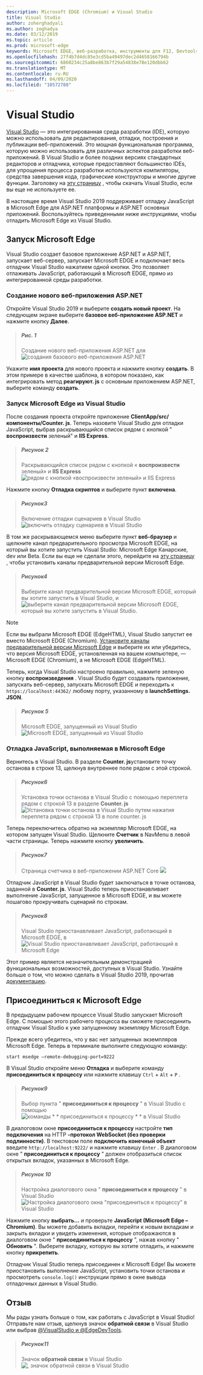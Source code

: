 ```yaml
---
description: Microsoft EDGE (Chromium) и Visual Studio
title: Visual Studio
author: zoherghadyali
ms.author: zoghadya
ms.date: 03/12/2019
ms.topic: article
ms.prod: microsoft-edge
keywords: Microsoft EDGE, веб-разработка, инструменты для F12, Devtools, VS, Visual Studio, отладчик
ms.openlocfilehash: 27f4b7d4dc85e3cd5ba49497dec2d4658166794b
ms.sourcegitcommit: 6860234c25a8be863b7f29a54838e78e120dbb62
ms.translationtype: MT
ms.contentlocale: ru-RU
ms.lasthandoff: 04/09/2020
ms.locfileid: "10572788"
---
```

# Visual Studio

[Visual Studio](https://visualstudio.microsoft.com/vs/) — это интегрированная среда разработки (IDE), которую можно использовать для редактирования, отладки, построения и публикации веб-приложений. Это мощная функциональная программа, которую можно использовать для различных аспектов разработки веб-приложений. В Visual Studio и более поздних версиях стандартных редакторов и отладчика, которые предоставляют большинство IDEs, для упрощения процесса разработки используются компиляторы, средства завершения кода, графические конструкторы и многие другие функции. Заголовку на [эту страницу](https://visualstudio.microsoft.com/downloads/) , чтобы скачать Visual Studio, если вы еще не используете ее.

В настоящее время Visual Studio 2019 поддерживает отладку JavaScript в Microsoft Edge для ASP\.NET платформы и ASP\.NET основных приложений. Воспользуйтесь приведенными ниже инструкциями, чтобы отладить Microsoft Edge из Visual Studio.

## Запуск Microsoft Edge
Visual Studio создает базовое приложение ASP\.NET и ASP\.NET, запускает веб-сервер, запускает Microsoft EDGE и подключает весь отладчик Visual Studio нажатием одной кнопки. Это позволяет отлаживать JavaScript, работающий в Microsoft EDGE, прямо из интегрированной среды разработки.

### Создание нового веб-приложения ASP.NET

Откройте Visual Studio 2019 и выберите **создать новый проект**. На следующем экране выберите **базовое веб-приложение ASP\.NET** и нажмите кнопку **Далее**.

> ##### Рис. 1  
> Создание нового веб-приложения ASP.NET для ![ создания базового веб-приложения ASP.NET](./media/create-new-project.png)  

Укажите **имя проекта** для нового проекта и нажмите кнопку **создать**. В этом примере в качестве шаблона, в котором показано, как интегрировать метод **реагируют. js** с основным приложением ASP.NET, выберите команду **создать**.

### Запуск Microsoft Edge из Visual Studio

После создания проекта откройте приложение **ClientApp/src/компоненты/Counter. js**. Теперь назовите Visual Studio для отладки JavaScript, выбрав раскрывающийся список рядом с кнопкой " **воспроизвести** зеленый" и **IIS Express**. 

> ##### Рисунок 2  
> Раскрывающийся список рядом с кнопкой « **воспроизвести** зеленый» и **IIS Express** 
> ![ рядом с кнопкой «воспроизвести зеленый» и IIS Express](./media/vs-dropdown.png)  

Нажмите кнопку **Отладка скриптов** и выберите пункт **включена**.

> ##### Рисунок3  
> Включение отладки сценариев в Visual Studio ![ включить отладку сценариев в Visual Studio](./media/enable-script-debugging.png)  

В том же раскрывающемся меню выберите пункт **веб-браузер** и щелкните канал предварительного просмотра Microsoft EDGE, на который вы хотите запустить Visual Studio: Microsoft Edge Канарские, dev или Beta. Если вы еще не сделали этого, перейдите на [эту страницу](https://www.microsoftedgeinsider.com/download) , чтобы установить каналы предварительной версии Microsoft Edge.

> ##### Рисунок4  
> Выберите канал предварительной версии Microsoft EDGE, который вы хотите запустить в Visual Studio, и ![ выберите канал предварительной версии Microsoft EDGE, который вы хотите запустить в Visual Studio.](./media/set-web-browser.png)  

> [!NOTE]
> Если вы выбрали Microsoft EDGE (EdgeHTML), Visual Studio запустит ее вместо Microsoft EDGE (Chromium). [Установите каналы предварительной версии Microsoft Edge](https://www.microsoftedgeinsider.com/download) и выберите их или убедитесь, что версия Microsoft EDGE, установленная на вашем компьютере, — Microsoft EDGE (Chromium), а не Microsoft EDGE (EdgeHTML).

Теперь, когда Visual Studio настроено правильно, нажмите зеленую кнопку **воспроизведения** . Visual Studio будет создавать приложение, запускать веб-сервер, запускать Microsoft EDGE и переходить к `https://localhost:44362/` любому порту, указанному в **launchSettings. JSON**.

> ##### Рисунок 5  
> Microsoft EDGE, запущенный из Visual Studio ![ Microsoft EDGE, запущенный из Visual Studio](./media/edge-launch.png)  

### Отладка JavaScript, выполняемая в Microsoft Edge

Вернитесь в Visual Studio. В разделе **Counter. js**установите точку останова в строке 13, щелкнув внутреннее поле рядом с этой строкой.

> ##### Рисунок6
> Установка точки останова в Visual Studio с помощью переплета рядом с строкой 13 в разделе **Counter. js** 
> ![ Установка точки останова в Visual Studio путем нажатия переплета рядом с строкой 13 в поле counter. js](./media/set-breakpoint.png)  

Теперь переключитесь обратно на экземпляр Microsoft EDGE, на котором запущен Visual Studio. Щелкните **Счетчик** в NavMenu в левой части страницы. Теперь нажмите кнопку **увеличить**.

> ##### Рисунок7
> Страница счетчика в веб-приложении ASP.NET Core ![](./media/edge-counter.png)  

Отладчик JavaScript в Visual Studio будет заключаться в точке останова, заданной в **Counter. js**. Visual Studio теперь приостанавливает выполнение JavaScript, запущенное в Microsoft EDGE, и вы можете пошагово прокручивать сценарий по строкам.

> ##### Рисунок8
> Visual Studio приостанавливает JavaScript, работающий в Microsoft EDGE, в ![ Visual Studio приостанавливает JavaScript, работающий в Microsoft Edge](./media/hit-breakpoint.png)  

Этот пример является незначительным демонстрацией функциональных возможностей, доступных в Visual Studio. Узнайте больше о том, что можно сделать в Visual Studio 2019, прочитав [документацию](https://docs.microsoft.com/visualstudio/windows/?view=vs-2019).

## Присоединиться к Microsoft Edge
В предыдущем рабочем процессе Visual Studio запускает Microsoft Edge. С помощью этого рабочего процесса вы сможете присоединить отладчик Visual Studio к уже запущенному экземпляру Microsoft Edge. 

Прежде всего убедитесь, что у вас нет запущенных экземпляров Microsoft Edge. Теперь в терминале выполните следующую команду:

```console
start msedge –remote-debugging-port=9222
```

В Visual Studio откройте меню **Отладка** и выберите команду **присоединиться к процессу** или нажмите клавишу `Ctrl`  +  `Alt`  +  `P` .

> ##### Рисунок9
> Выбор пункта " **присоединиться к процессу** " в Visual Studio с помощью ![ команды * * присоединиться к процессу * * в Visual Studio](./media/attach-to-process.png)  

В диалоговом окне **присоединиться к процессу** настройте **тип подключения** на HTTP **-протокол WebSocket (без проверки подлинности)**. В текстовом поле **подключить конечный объект** введите `http://localhost:9222/` и нажмите клавишу `Enter` . В диалоговом окне " **присоединиться к процессу** " должен отобразиться список открытых вкладок, указанных в Microsoft Edge.

> ##### Рисунок 10
> Настройка диалогового окна " **присоединиться к процессу** " в Visual Studio ![ Настройка диалогового окна "присоединиться к процессу" в Visual Studio](./media/attach-to-process-dialog.png)  

Нажмите кнопку **выбрать...** и проверьте **JavaScript (Microsoft Edge – Chromium)**. Вы можете добавить вкладки, перейти к новым вкладкам и закрыть вкладки и увидеть изменения, которые отображаются в диалоговом окне " **присоединиться к процессу** ", нажав кнопку " **Обновить** ". Выберите вкладку, которую вы хотите отладить, и нажмите кнопку **прикрепить**.

Отладчик Visual Studio теперь присоединен к Microsoft Edge! Вы можете приостановить выполнение JavaScript, установить точки останова и просмотреть `console.log()` инструкции прямо в окне вывода отладочных данных в Visual Studio.

## Отзыв
Мы рады узнать больше о том, как работать с JavaScript в Visual Studio! Отправьте нам отзыв, щелкнув значок **обратной связи** в Visual Studio или выбрав [@VisualStudio и @EdgeDevTools](https://twitter.com/intent/tweet?text=@VisualStudio+@EdgeDevTools).

> ##### Рисунок11
> Значок **обратной связи** в Visual Studio ![ , значок обратной связи в Visual Studio](./media/feedback-icon.png)  
